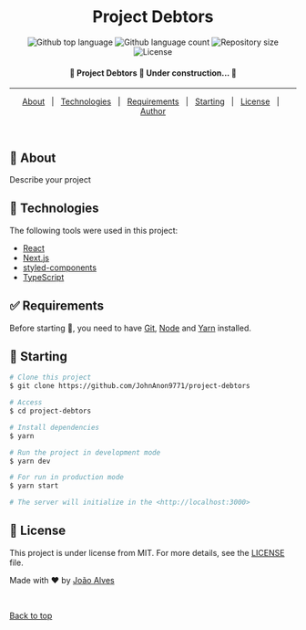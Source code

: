 <h1 align="center">Project Debtors</h1>

<p align="center">
  <img alt="Github top language" src="https://img.shields.io/github/languages/top/JohnAnon9771/project-debtors?color=56BEB8">

  <img alt="Github language count" src="https://img.shields.io/github/languages/count/JohnAnon9771/project-debtors?color=56BEB8">

  <img alt="Repository size" src="https://img.shields.io/github/repo-size/JohnAnon9771/project-debtors?color=56BEB8">

  <img alt="License" src="https://img.shields.io/github/license/JohnAnon9771/project-debtors?color=56BEB8">

  <!-- <img alt="Github issues" src="https://img.shields.io/github/issues/{{YOUR_GITHUB_USERNAME}}/project-debtors?color=56BEB8" /> -->

  <!-- <img alt="Github forks" src="https://img.shields.io/github/forks/{{YOUR_GITHUB_USERNAME}}/project-debtors?color=56BEB8" /> -->

  <!-- <img alt="Github stars" src="https://img.shields.io/github/stars/{{YOUR_GITHUB_USERNAME}}/project-debtors?color=56BEB8" /> -->
</p>

<!-- Status -->

<h4 align="center">
	🚧  Project Debtors 🚀 Under construction...  🚧
</h4>

<hr>

<p align="center">
  <a href="#dart-about">About</a> &#xa0; | &#xa0;
  <!-- <a href="#sparkles-features">Features</a> &#xa0; | &#xa0; -->
  <a href="#rocket-technologies">Technologies</a> &#xa0; | &#xa0;
  <a href="#white_check_mark-requirements">Requirements</a> &#xa0; | &#xa0;
  <a href="#checkered_flag-starting">Starting</a> &#xa0; | &#xa0;
  <a href="#memo-license">License</a> &#xa0; | &#xa0;
  <a href="https://github.com/JohnAnon9771" target="_blank">Author</a>
</p>

<br>

## :dart: About

Describe your project

<!-- ## :sparkles: Features ##

:heavy_check_mark: Feature 1;\
:heavy_check_mark: Feature 2;\
:heavy_check_mark: Feature 3; -->

## :rocket: Technologies

The following tools were used in this project:

- [React](https://pt-br.reactjs.org/)
- [Next.js](https://nextjs.org)
- [styled-components](https://styled-components.com)
- [TypeScript](https://www.typescriptlang.org/)

## :white_check_mark: Requirements

Before starting :checkered_flag:, you need to have [Git](https://git-scm.com), [Node](https://nodejs.org/en/) and [Yarn](https://yarnpkg.com) installed.

## :checkered_flag: Starting

```bash
# Clone this project
$ git clone https://github.com/JohnAnon9771/project-debtors

# Access
$ cd project-debtors

# Install dependencies
$ yarn

# Run the project in development mode
$ yarn dev

# For run in production mode
$ yarn start

# The server will initialize in the <http://localhost:3000>
```

## :memo: License

This project is under license from MIT. For more details, see the [LICENSE](LICENSE.md) file.

Made with :heart: by <a href="https://github.com/JohnAnon9771" target="_blank">João Alves</a>

&#xa0;

<a href="#top">Back to top</a>
